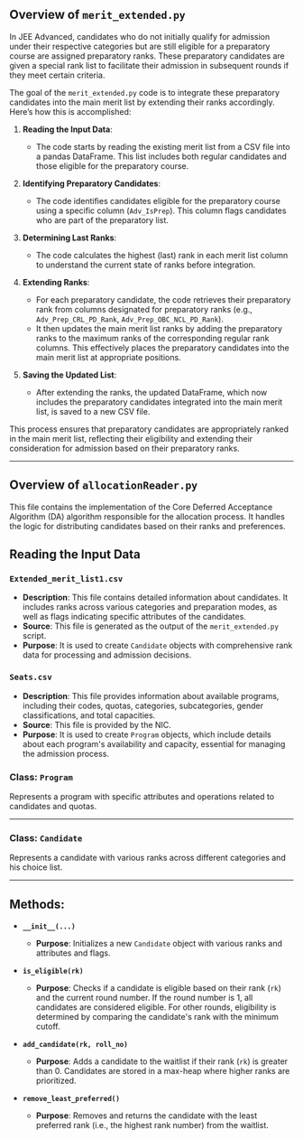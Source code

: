## Overview of `merit_extended.py`

In JEE Advanced, candidates who do not initially qualify for admission under their respective categories but are still eligible for a preparatory course are assigned preparatory ranks. These preparatory candidates are given a special rank list to facilitate their admission in subsequent rounds if they meet certain criteria.

The goal of the `merit_extended.py` code is to integrate these preparatory candidates into the main merit list by extending their ranks accordingly. Here’s how this is accomplished:

1. **Reading the Input Data**:
   - The code starts by reading the existing merit list from a CSV file into a pandas DataFrame. This list includes both regular candidates and those eligible for the preparatory course.

2. **Identifying Preparatory Candidates**:
   - The code identifies candidates eligible for the preparatory course using a specific column (`Adv_IsPrep`). This column flags candidates who are part of the preparatory list.

3. **Determining Last Ranks**:
   - The code calculates the highest (last) rank in each merit list column to understand the current state of ranks before integration.

4. **Extending Ranks**:
   - For each preparatory candidate, the code retrieves their preparatory rank from columns designated for preparatory ranks (e.g., `Adv_Prep_CRL_PD_Rank`, `Adv_Prep_OBC_NCL_PD_Rank`).
   - It then updates the main merit list ranks by adding the preparatory ranks to the maximum ranks of the corresponding regular rank columns. This effectively places the preparatory candidates into the main merit list at appropriate positions.

5. **Saving the Updated List**:
   - After extending the ranks, the updated DataFrame, which now includes the preparatory candidates integrated into the main merit list, is saved to a new CSV file.

This process ensures that preparatory candidates are appropriately ranked in the main merit list, reflecting their eligibility and extending their consideration for admission based on their preparatory ranks.


---

## Overview of `allocationReader.py`

This file contains the implementation of the Core Deferred Acceptance Algorithm (DA) algorithm responsible for the allocation process. It handles the logic for distributing candidates based on their ranks and preferences.


## Reading the Input Data

### `Extended_merit_list1.csv`

- **Description**: This file contains detailed information about candidates. It includes ranks across various categories and preparation modes, as well as flags indicating specific attributes of the candidates.
- **Source**: This file is generated as the output of the `merit_extended.py` script.
- **Purpose**: It is used to create `Candidate` objects with comprehensive rank data for processing and admission decisions.

### `Seats.csv`

- **Description**: This file provides information about available programs, including their codes, quotas, categories, subcategories, gender classifications, and total capacities.
- **Source**: This file is provided by the NIC.
- **Purpose**: It is used to create `Program` objects, which include details about each program's availability and capacity, essential for managing the admission process.


### Class: `Program`

Represents a program with specific attributes and operations related to candidates and quotas.

---

### Class: `Candidate`

Represents a candidate with various ranks across different categories and his choice list.

---

## Methods:

- **`__init__(...)`**
  - **Purpose**: Initializes a new `Candidate` object with various ranks and attributes and flags.

- **`is_eligible(rk)`**
  - **Purpose**: Checks if a candidate is eligible based on their rank (`rk`) and the current round number. If the round number is 1, all candidates are considered eligible. For other rounds, eligibility is determined by comparing the candidate's rank with the minimum cutoff.

- **`add_candidate(rk, roll_no)`**
  - **Purpose**: Adds a candidate to the waitlist if their rank (`rk`) is greater than 0. Candidates are stored in a max-heap where higher ranks are prioritized.

- **`remove_least_preferred()`**
  - **Purpose**: Removes and returns the candidate with the least preferred rank (i.e., the highest rank number) from the waitlist.








